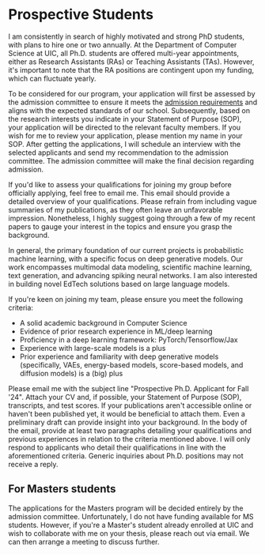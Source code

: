 <h1>Prospective Students </h1> 


I am consistently in search of highly motivated and strong PhD students, with plans to hire one or two annually. 
At the Department of Computer Science at UIC, all Ph.D. students are offered multi-year appointments, either as Research Assistants (RAs) or Teaching Assistants (TAs). 
However, it's important to note that the RA positions are contingent upon my funding, which can fluctuate yearly.


To be considered for our program, your application will first be assessed by the admission committee to ensure it meets the <a href="https://cs.uic.edu/graduate/admissions/">admission requirements</a> and aligns with the expected standards of our school.
Subsequently, based on the research interests you indicate in your Statement of Purpose (SOP), your application will be directed to the relevant faculty members.
If you wish for me to review your application, please mention my name in your SOP.
After getting the applications, I will schedule an interview with the selected applicants and send my recommendation to the admission committee.
The admission committee will make the final decision regarding admission.


If you'd like to assess your qualifications for joining my group before officially applying, feel free to email me. This email should provide a detailed overview of your qualifications. 
Please refrain from including vague summaries of my publications, as they often leave an unfavorable impression. 
Nonetheless, I highly suggest going through a few of my recent papers to gauge your interest in the topics and ensure you grasp the background.

In general, the primary foundation of our current projects is probabilistic machine learning, with a specific focus on deep generative models. 
Our work encompasses multimodal data modeling, scientific machine learning, text generation, and advancing spiking neural networks. I am also interested in building novel EdTech solutions based on large language models.

If you're keen on joining my team, please ensure you meet the following criteria:
- A solid academic background in Computer Science
- Evidence of prior research experience in ML/deep learning
- Proficiency in a deep learning framework: PyTorch/Tensorflow/Jax  
- Experience with large-scale models is a plus
- Prior experience and familiarity with deep generative models (specifically, VAEs, energy-based models, score-based models, and diffusion models) is a (big) plus

Please email me with the subject line "Prospective Ph.D. Applicant for Fall '24". Attach your CV and, if possible, your Statement of Purpose (SOP), transcripts, and test scores. 
If your publications aren't accessible online or haven't been published yet, it would be beneficial to attach them. Even a preliminary draft can provide insight into your background.
In the body of the email, provide at least two paragraphs detailing your qualifications and previous experiences in relation to the criteria mentioned above.
I will only respond to applicants who detail their qualifications in line with the aforementioned criteria. Generic inquiries about Ph.D. positions may not receive a reply.


<h2>For Masters students</h2>
The applications for the Masters program will be decided entirely by the admission committee.
Unfortunately, I do not have funding available for MS students. 
However, if you're a Master's student already enrolled at UIC and wish to collaborate with me on your thesis, please reach out via email. We can then arrange a meeting to discuss further.
